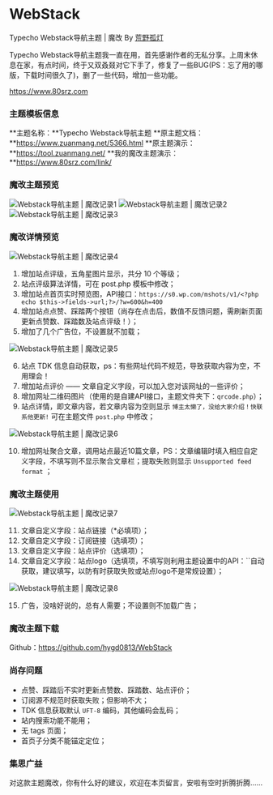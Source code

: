 # WebStack
Typecho Webstack导航主题 | 魔改 By [荒野孤灯](https://www.80srz.com)

Typecho Webstack导航主题我一直在用，首先感谢作者的无私分享。上周末休息在家，有点时间，终于又双叒叕对它下手了，修复了一些BUG(PS：忘了用的哪版，下载时间很久了)，删了一些代码，增加一些功能。

<!--more-->
https://www.80srz.com
### 主题模板信息

**主题名称：**Typecho Webstack导航主题
**原主题文档：**https://www.zuanmang.net/5366.html
**原主题演示：**https://tool.zuanmang.net/
**我的魔改主题演示：**https://www.80srz.com/link/

### 魔改主题预览

![Webstack导航主题 | 魔改记录1][1]
![Webstack导航主题 | 魔改记录2][2]
![Webstack导航主题 | 魔改记录3][3]

### 魔改详情预览

![Webstack导航主题 | 魔改记录4][4]

 1. 增加站点评级，五角星图片显示，共分 10 个等级；
 2. 站点评级算法详情，可在 post.php 模板中修改；
 3. 增加站点首页实时预览图，API接口：`https://s0.wp.com/mshots/v1/<?php echo $this->fields->url;?>/?w=600&h=400`
 4. 增加站点点赞、踩踏两个按钮（尚存在点击后，数值不反馈问题，需刷新页面更新点赞数、踩踏数及站点评级！）；
 5. 增加了几个广告位，不设置就不加载；

![Webstack导航主题 | 魔改记录5][5]

 6. 站点 TDK 信息自动获取，ps：有些网址代码不规范，导致获取内容为空，不用理会！
 7. 增加站点评价 —— 文章自定义字段，可以加入您对该网址的一些评价；
 8. 增加网址二维码图片（使用的是自建API接口，主题文件夹下：`qrcode.php`）；
 9. 站点详情，即文章内容，若文章内容为空则显示 `博主太懒了，没给大家介绍！快联系他更新!` 可在主题文件 `post.php` 中修改；

![Webstack导航主题 | 魔改记录6][6]

 10. 增加网址聚合文章，调用站点最近10篇文章，PS：文章编辑时填入相应自定义字段，不填写则不显示聚合文章栏；提取失败则显示 `Unsupported feed format` ；

### 魔改主题使用

![Webstack导航主题 | 魔改记录7][7]

 11. 文章自定义字段：站点链接（*必填项）；
 12. 文章自定义字段：订阅链接（选填项）；
 13. 文章自定义字段：站点评价（选填项）；
 14. 文章自定义字段：站点logo（选填项，不填写则利用主题设置中的API：``自动获取，建议填写，以防有时获取失败或站点logo不是常规设置）；

![Webstack导航主题 | 魔改记录8][8]

 15. 广告，没啥好说的，总有人需要；不设置则不加载广告；

### 魔改主题下载

Github：https://github.com/hygd0813/WebStack

### 尚存问题

 - 点赞、踩踏后不实时更新点赞数、踩踏数、站点评价；
 - 订阅源不规范时获取失败；但影响不大；
 - TDK 信息获取默认 `UFT-8` 编码，其他编码会乱码；
 - 站内搜索功能不能用；
 - 无 tags 页面；
 - 首页子分类不能锚定定位；

### 集思广益

对这款主题魔改，你有什么好的建议，欢迎在本页留言，安啦有空时折腾折腾……

  [1]: https://cdnjson.com/images/2023/12/11/3b9f45c21bdc2474df8238cd747ed8f4.png
  [2]: https://cdnjson.com/images/2023/12/11/b79d96224fcd8b6dd28787c74b0bb3aa.png
  [3]: https://cdnjson.com/images/2023/12/11/25d184868eac365d6f221930c49b7b6e.png
  [4]: https://cdnjson.com/images/2023/12/11/_1.png
  [5]: https://cdnjson.com/images/2023/12/11/_2.png
  [6]: https://cdnjson.com/images/2023/12/11/_3.png
  [7]: https://cdnjson.com/images/2023/12/11/f92b1ecf07773d520d3b4b050961812d.png
  [8]: https://cdnjson.com/images/2023/12/11/70a583d0b2d17c0a8466f83c8b69f9a5.png
